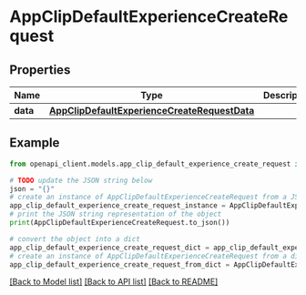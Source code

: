 # AppClipDefaultExperienceCreateRequest


## Properties

Name | Type | Description | Notes
------------ | ------------- | ------------- | -------------
**data** | [**AppClipDefaultExperienceCreateRequestData**](AppClipDefaultExperienceCreateRequestData.md) |  | 

## Example

```python
from openapi_client.models.app_clip_default_experience_create_request import AppClipDefaultExperienceCreateRequest

# TODO update the JSON string below
json = "{}"
# create an instance of AppClipDefaultExperienceCreateRequest from a JSON string
app_clip_default_experience_create_request_instance = AppClipDefaultExperienceCreateRequest.from_json(json)
# print the JSON string representation of the object
print(AppClipDefaultExperienceCreateRequest.to_json())

# convert the object into a dict
app_clip_default_experience_create_request_dict = app_clip_default_experience_create_request_instance.to_dict()
# create an instance of AppClipDefaultExperienceCreateRequest from a dict
app_clip_default_experience_create_request_from_dict = AppClipDefaultExperienceCreateRequest.from_dict(app_clip_default_experience_create_request_dict)
```
[[Back to Model list]](../README.md#documentation-for-models) [[Back to API list]](../README.md#documentation-for-api-endpoints) [[Back to README]](../README.md)


